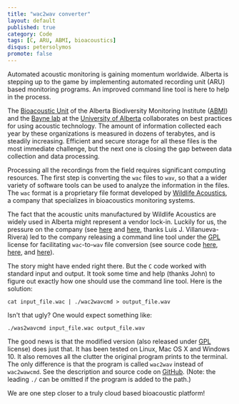```yaml
---
title: "wac2wav converter"
layout: default
published: true
category: Code
tags: [C, ARU, ABMI, bioacoustics]
disqus: petersolymos
promote: false
---
```


Automated acoustic monitoring is gaining momentum worldwide. Alberta is
stepping up to the game by implementing automated recording unit (ARU)
based monitoring programs. An improved command line tool is here to help
in the process.

The [Bioacoustic Unit](http://bioacoustic.abmi.ca/) of the
Alberta Biodiversity Monitoring Institute ([ABMI](hattp://www.abmi.ca))
and the [Bayne lab](https://uofa.ualberta.ca/biological-sciences/faculty-and-staff/academic-staff/erin-bayne)
at the [University of Alberta](http://www.ualberta.ca) collaborates on
best practices for using acoustic technology.
The amount of information collected each year by these organizations
is measured in dozens of terabytes, and is steadily increasing.
Efficient and secure storage for all these files is the most immediate
challenge, but the next one is closing the gap between data collection
and data processing.

Processing all the recordings from the field
requires significant computing resources.
The first step is converting the `wac` files to `wav`, so that a a wider
variety of software tools can be used to analyze the information in the files.
The `wac` format is a proprietary file format developed by
[Wildlife Acoustics](http://www.wildlifeacoustics.com/),
a company that specializes in bioacoustics monitoring systems.

The fact that the acoustic units manufactured by Wildlife Acoustics
are widely used in Alberta might represent a vendor lock-in.
Luckily for us, the pressure on the company
(see [here](http://research.coquipr.com/archives/747) and [here](http://research.coquipr.com/archives/840), thanks Luis J. Villanueva-Rivera)
led to the company releasing a command line tool under the [GPL](http://www.gnu.org/licenses/gpl-3.0.html) license
for facilitating
`wac`-to-`wav` file conversion (see source code [here](http://wildlifeacoustics.com/downloads/wac2wavcmd-1.0.zip), [here](https://sourceforge.net/projects/wac2wavcmd/files/), and [here](https://github.com/ljvillanueva/pumilio-extras/blob/master/wac2wav/install_wac2wav.sh)).

The story might have ended right there. But the `C` code worked with
standard input and output. It took some time and help (thanks John) to figure out exactly
how one should use the command line tool. Here is the solution:

```
cat input_file.wac | ./wac2wavcmd > output_file.wav
```

Isn't that ugly? One would expect something like:

```
./was2wavcmd input_file.wac output_file.wav
```

The good news is that the modified version (also released under [GPL](http://www.gnu.org/licenses/gpl-3.0.html) license) does just that.
It has been tested on Linux, Mac OS X and Windows 10.
It also removes all the clutter the original program prints to the
terminal. The only difference is that the program is called `wac2wav`
instead of `wac2wawcmd`. See the description and source code on
[GitHub](https://github.com/psolymos/abmianalytics/tree/master/aru/wac2wav).
(Note: the leading `./` can be omitted if the program is added to the path.)

We are one step closer to a truly cloud based bioacoustic platform!
